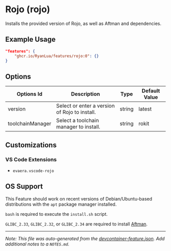 
# Rojo (rojo)

Installs the provided version of Rojo, as well as Aftman and dependencies.

## Example Usage

```json
"features": {
    "ghcr.io/RyanLua/features/rojo:0": {}
}
```

## Options

| Options Id | Description | Type | Default Value |
|-----|-----|-----|-----|
| version | Select or enter a version of Rojo to install. | string | latest |
| toolchainManager | Select a toolchain manager to install. | string | rokit |

## Customizations

### VS Code Extensions

- `evaera.vscode-rojo`



## OS Support

This Feature should work on recent versions of Debian/Ubuntu-based distributions with the `apt` package manager installed.

`bash` is required to execute the `install.sh` script.

`GLIBC_2.33`, `GLIBC_2.32`, or `GLIBC_2.34` are required to install [Aftman](https://github.com/LPGhatguy/aftman).

---

_Note: This file was auto-generated from the [devcontainer-feature.json](https://github.com/RyanLua/features/blob/main/src/rojo/devcontainer-feature.json).  Add additional notes to a `NOTES.md`._

